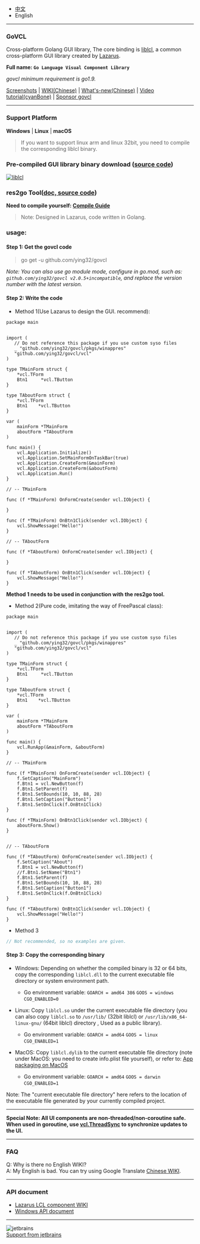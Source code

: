* [中文](README.md)   
* English  

----

### GoVCL

Cross-platform Golang GUI library, The core binding is [liblcl](https://github.com/ying32/liblcl), a common cross-platform GUI library created by [Lazarus](https://www.lazarus-ide.org/).    

**Full name: `Go Language Visual Component Library`**    

*govcl minimum requirement is go1.9.*    

[Screenshots](https://z-kit.cc/en/screenshot.html) | 
[WIKI(Chinese)](https://gitee.com/ying32/govcl/wikis/pages) | 
[What's-new(Chinese)](https://z-kit.cc/changelog.html) | 
[Video tutorial(cyanBone)](https://video.0-w.cc/videos/1) | 
[Sponsor govcl](https://z-kit.cc/en/sponsor.html)  

----

### Support Platform    
**Windows** | **Linux** | **macOS**  

> If you want to support linux arm and linux 32bit, you need to compile the corresponding liblcl binary.   

### Pre-compiled GUI library binary download ([source code](https://github.com/ying32/liblcl))     
[![liblcl](https://img.shields.io/github/downloads/ying32/govcl/latest/liblcl-2.0.5.zip.svg)](https://github.com/ying32/govcl/releases/download/v2.0.5/liblcl-2.0.5.zip)   


### res2go Tool([doc, source code](Tools/res2go))    

**Need to compile yourself: [Compile Guide](Tools/res2go/src/README.en-US.md)**   

> Note: Designed in Lazarus, code written in Golang.  
 
### usage: 

#### Step 1: Get the govcl code  

> go get -u github.com/ying32/govcl    

*Note: You can also use go module mode, configure in go.mod, such as: `github.com/ying32/govcl v2.0.5+incompatible`, and replace the version number with the latest version.*  

#### Step 2: Write the code

* Method 1(Use Lazarus to design the GUI. recommend): 

```golang
package main


import (
   // Do not reference this package if you use custom syso files
   _ "github.com/ying32/govcl/pkgs/winappres"
   "github.com/ying32/govcl/vcl"
)

type TMainForm struct {
    *vcl.TForm
    Btn1     *vcl.TButton
}

type TAboutForm struct {
    *vcl.TForm
    Btn1    *vcl.TButton
}

var (
    mainForm *TMainForm
    aboutForm *TAboutForm
)

func main() {
    vcl.Application.Initialize()
    vcl.Application.SetMainFormOnTaskBar(true)
    vcl.Application.CreateForm(&mainForm)
    vcl.Application.CreateForm(&aboutForm)
    vcl.Application.Run()
}

// -- TMainForm

func (f *TMainForm) OnFormCreate(sender vcl.IObject) {
    
}

func (f *TMainForm) OnBtn1Click(sender vcl.IObject) {
    vcl.ShowMessage("Hello!")
}

// -- TAboutForm

func (f *TAboutForm) OnFormCreate(sender vcl.IObject) {
 
}

func (f *TAboutForm) OnBtn1Click(sender vcl.IObject) {
    vcl.ShowMessage("Hello!")
}
```
**Method 1 needs to be used in conjunction with the res2go tool.**  


* Method 2(Pure code, imitating the way of FreePascal class):  

```golang
package main


import (
   // Do not reference this package if you use custom syso files
   _ "github.com/ying32/govcl/pkgs/winappres"
   "github.com/ying32/govcl/vcl"
)

type TMainForm struct {
    *vcl.TForm
    Btn1     *vcl.TButton
}

type TAboutForm struct {
    *vcl.TForm
    Btn1    *vcl.TButton
}

var (
    mainForm *TMainForm
    aboutForm *TAboutForm
)

func main() {
    vcl.RunApp(&mainForm, &aboutForm)
}

// -- TMainForm

func (f *TMainForm) OnFormCreate(sender vcl.IObject) {
    f.SetCaption("MainForm")
    f.Btn1 = vcl.NewButton(f)
    f.Btn1.SetParent(f)
    f.Btn1.SetBounds(10, 10, 88, 28)
    f.Btn1.SetCaption("Button1")
    f.Btn1.SetOnClick(f.OnBtn1Click)  
}

func (f *TMainForm) OnBtn1Click(sender vcl.IObject) {
    aboutForm.Show()
}


// -- TAboutForm

func (f *TAboutForm) OnFormCreate(sender vcl.IObject) {
    f.SetCaption("About")
    f.Btn1 = vcl.NewButton(f)
    //f.Btn1.SetName("Btn1")
    f.Btn1.SetParent(f)
    f.Btn1.SetBounds(10, 10, 88, 28)
    f.Btn1.SetCaption("Button1")
    f.Btn1.SetOnClick(f.OnBtn1Click)  
}

func (f *TAboutForm) OnBtn1Click(sender vcl.IObject) {
    vcl.ShowMessage("Hello!")
}
``` 

* Method 3  
```go
// Not recommended, so no examples are given.
```

#### Step 3: Copy the corresponding binary   

* Windows: Depending on whether the compiled binary is 32 or 64 bits, copy the corresponding `liblcl.dll` to the current executable file directory or system environment path.  
  * Go environment variable: `GOARCH = amd64 386` `GOOS = windows` `CGO_ENABLED=0`    

* Linux: Copy `liblcl.so` under the current executable file directory (you can also copy `liblcl.so` to `/usr/lib/` (32bit liblcl) or `/usr/lib/x86_64-linux-gnu/` (64bit liblcl) directory , Used as a public library).  
  * Go environment variable: `GOARCH = amd64` `GOOS = linux` `CGO_ENABLED=1`  

* MacOS: Copy `liblcl.dylib` to the current executable file directory (note under MacOS: you need to create info.plist file yourself), or refer to: [App packaging on MacOS](https://gitee.com/ying32/govcl/wikis/pages?sort_id=410056&doc_id=102420)  
  * Go environment variable: `GOARCH = amd64` `GOOS = darwin` `CGO_ENABLED=1`  

Note: The "current executable file directory" here refers to the location of the executable file generated by your currently compiled project.

---   

**Special Note: All UI components are non-threaded/non-coroutine safe. When used in goroutine, use [vcl.ThreadSync](https://gitee.com/ying32/govcl/wikis/pages?sort_id=976890&doc_id=102420) to synchronize updates to the UI.**

---

### FAQ

Q: Why is there no English WIKI?   
A: My English is bad. You can try using Google Translate [Chinese WIKI](https://gitee.com/ying32/govcl/wikis/pages).    
 
---  

### API document

* [Lazarus LCL component WIKI](http://wiki.freepascal.org/LCL_Components)  
* [Windows API document](https://msdn.microsoft.com/zh-cn/library/ms123401.aspx)

----

![jetbrains](https://z-kit.cc/assets/images/jetbrains.png)  
[Support from jetbrains](https://www.jetbrains.com/?from=govcl)  

